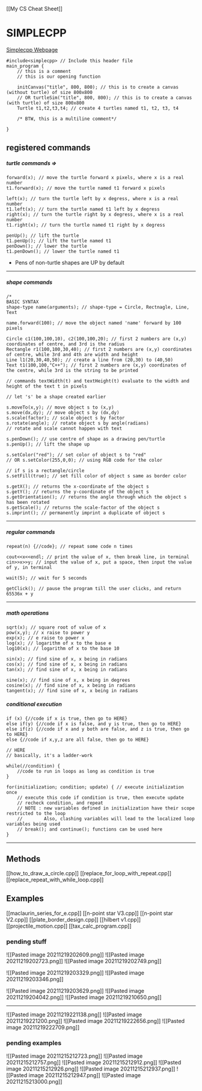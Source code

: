 [[My CS Cheat Sheet]]

# SIMPLECPP

[Simplecpp Webpage](https://www.cse.iitb.ac.in/~ranade/simplecpp/)

```
#include<simplecpp> // Include this header file
main_program {
    // this is a comment
    // this is our opening function
    
    initCanvas("title", 800, 800); // this is to create a canvas (without turtle) of size 800x800
    // OR turtleSim("title", 800, 800); // this is to create a canvas (with turtle) of size 800x800
    Turtle t1,t2,t3,t4; // create 4 turtles named t1, t2, t3, t4
    
    /* BTW, this is a multiline comment*/

}
```

## registered commands
##### turtle commands =>
```
forward(x); // move the turtle forward x pixels, where x is a real number
t1.forward(x); // move the turtle named t1 forward x pixels

left(x); // turn the turtle left by x degress, where x is a real number
t1.left(x); // turn the turtle named t1 left by x degress
right(x); // turn the turtle right by x degress, where x is a real number
t1.right(x); // turn the turtle named t1 right by x degress

penUp(); // lift the turtle
t1.penUp(); // lift the turtle named t1
penDown(); // lower the turtle
t1.penDown(); // lower the turtle named t1
```
- Pens of non-turtle shapes are UP by default
---

##### shape commands
```
/* 
BASIC SYNTAX 
shape-type name(arguments); // shape-type = Circle, Rectnagle, Line, Text

name.forward(100); // move the object named 'name' forward by 100 pixels

Circle c1(100,100,10), c2(100,100,20); // first 2 numbers are (x,y) coordinates of centre, and 3rd is the radius
Rectangle r1(100,100,30,40); // first 2 numbers are (x,y) coordinates of centre, while 3rd and 4th are width and height
Line l1(20,30,40,50); // create a line from (20,30) to (40,50)
Text t1(100,100,"C++"); // first 2 numbers are (x,y) coordinates of the centre, while 3rd is the string to be printed

// commands textWidth(t) and textHeight(t) evaluate to the width and height of the text t in pixels
```

```
// let 's' be a shape created earlier

s.moveTo(x,y); // move object s to (x,y)
s.move(dx,dy); // move object s by (dx,dy)
s.scale(factor); // scale object s by factor
s.rotate(angle); // rotate object s by angle(radians)
// rotate and scale cannot happen with text

s.penDown(); // use centre of shape as a drawing pen/turtle
s.penUp(); // lift the shape up

s.setColor("red"); // set color of object s to "red"
// OR s.setColor(255,0,0); // using RGB code for the color

// if s is a rectangle/circle
s.setFill(true); // set fill color of object s same as border color

s.getX(); // returns the x-coordinate of the object s
s.getY(); // returns the y-coordinate of the object s
s.getOrientation(); // returns the angle through which the object s has been rotated
s.getScale(); // returns the scale-factor of the object s
s.imprint(); // permanently imprint a duplicate of object s

```
---

##### regular commands
```
repeat(n) {//code}; // repeat some code n times

cout<<x<<endl; // print the value of x, then break line, in terminal
cin>>x>>y; // input the value of x, put a space, then input the value of y, in terminal

wait(5); // wait for 5 seconds

getClick(); // pause the program till the user clicks, and return 65536x + y

```

---

##### math operations

```
sqrt(x); // square root of value of x
pow(x,y); // x raise to power y
exp(x); // e raise to power x
log(x); // logarithm of x to the base e
log10(x); // logarithm of x to the base 10

sin(x); // find sine of x, x being in radians
cos(x); // find sine of x, x being in radians
tan(x); // find sine of x, x being in radians

sine(x); // find sine of x, x being in degrees
cosine(x); // find sine of x, x being in radians
tangent(x); // find sine of x, x being in radians
```

##### conditional execution
```
if (x) {//code if x is true, then go to HERE}
else if(y) {//code if x is false, and y is true, then go to HERE}
else if(z) {//code if x and y both are false, and z is true, then go to HERE}
else {//code if x,y,z are all false, then go to HERE}

// HERE
// basically, it's a ladder-work
```

```
while(//condition) {
    //code to run in loops as long as condition is true
}
```

```
for(initialization; condition; update) { // execute initialization once
    // execute this code if condition is true, then execute update
    // recheck condition, and repeat
    // NOTE : new variables defined in initialization have their scope restricted to the loop
    //        Also, clashing variables will lead to the localized loop variables being used
    // break(); and continue(); functions can be used here
}
```
---
## Methods
[[how_to_draw_a_circle.cpp]]
[[replace_for_loop_with_repeat.cpp]]
[[replace_repeat_with_while_loop.cpp]]

## Examples
[[maclaurin_series_for_e.cpp]]
[[n-point star V3.cpp]]
[[n-point star V2.cpp]]
[[plate_border_design.cpp]]
[[hilbert v1.cpp]]
[[projectile_motion.cpp]]
[[tax_calc_program.cpp]]

### pending stuff
![[Pasted image 20211219202609.png]]
![[Pasted image 20211219202723.png]]
![[Pasted image 20211219202749.png]]

![[Pasted image 20211219203329.png]]
![[Pasted image 20211219203346.png]]

![[Pasted image 20211219203629.png]]
![[Pasted image 20211219204042.png]]
![[Pasted image 20211219210650.png]]

---

![[Pasted image 20211219221138.png]]
![[Pasted image 20211219221200.png]]
![[Pasted image 20211219222656.png]]
![[Pasted image 20211219222709.png]]

### pending examples
![[Pasted image 20211215212723.png]]
![[Pasted image 20211215212757.png]]
![[Pasted image 20211215212912.png]]
![[Pasted image 20211215212926.png]]
![[Pasted image 20211215212937.png]]
![[Pasted image 20211215212947.png]]
![[Pasted image 20211215213000.png]]